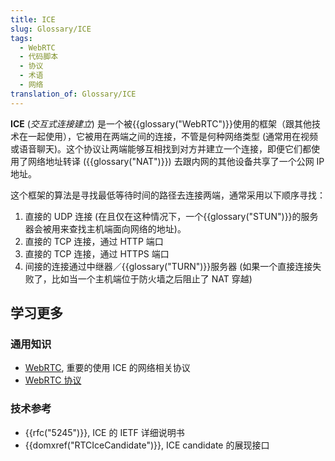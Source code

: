```yaml
---
title: ICE
slug: Glossary/ICE
tags:
  - WebRTC
  - 代码脚本
  - 协议
  - 术语
  - 网络
translation_of: Glossary/ICE
---
```

**ICE** (_交互式连接建立_) 是一个被{{glossary("WebRTC")}}使用的框架（跟其他技术在一起使用），它被用在两端之间的连接，不管是何种网络类型 (通常用在视频或语音聊天)。这个协议让两端能够互相找到对方并建立一个连接，即便它们都使用了网络地址转译 ({{glossary("NAT")}}) 去跟内网的其他设备共享了一个公网 IP 地址。

这个框架的算法是寻找最低等待时间的路径去连接两端，通常采用以下顺序寻找：

1.  直接的 UDP 连接 (在且仅在这种情况下，一个{{glossary("STUN")}}的服务器会被用来查找主机端面向网络的地址)。
2.  直接的 TCP 连接，通过 HTTP 端口
3.  直接的 TCP 连接，通过 HTTPS 端口
4.  间接的连接通过中继器／{{glossary("TURN")}}服务器 (如果一个直接连接失败了，比如当一个主机端位于防火墙之后阻止了 NAT 穿越)

## 学习更多

### 通用知识

- [WebRTC](/zh-CN/docs/Web/API/WebRTC_API), 重要的使用 ICE 的网络相关协议
- [WebRTC 协议](/zh-CN/docs/Web/API/WebRTC_API/Protocols)

### 技术参考

- {{rfc("5245")}}, ICE 的 IETF 详细说明书
- {{domxref("RTCIceCandidate")}}, ICE candidate 的展现接口
